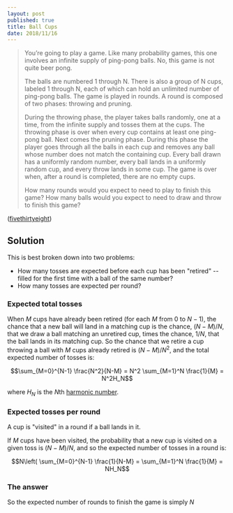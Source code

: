 ```yaml
---
layout: post
published: true
title: Ball Cups
date: 2018/11/16
---
```


>You’re going to play a game. Like many probability games, this one involves an infinite supply of ping-pong balls. No, this game is not quite beer pong.
>
>The balls are numbered 1 through N. There is also a group of N cups, labeled 1 through N, each of which can hold an unlimited number of ping-pong balls. The game is played in rounds. A round is composed of two phases: throwing and pruning.
>
>During the throwing phase, the player takes balls randomly, one at a time, from the infinite supply and tosses them at the cups. The throwing phase is over when every cup contains at least one ping-pong ball.
Next comes the pruning phase. During this phase the player goes through all the balls in each cup and removes any ball whose number does not match the containing cup.
Every ball drawn has a uniformly random number, every ball lands in a uniformly random cup, and every throw lands in some cup. The game is over when, after a round is completed, there are no empty cups.
>
>How many rounds would you expect to need to play to finish this game? How many balls would you expect to need to draw and throw to finish this game?

<!--more-->

([fivethirtyeight](https://fivethirtyeight.com/features/the-riddler-just-had-to-go-and-reinvent-beer-pong/))


## Solution

This is best broken down into two problems:
- How many tosses are expected before each cup has been "retired" -- filled for the first time with a ball of the same number?
- How many tosses are expected per round?

### Expected total tosses 

When $M$ cups have already been retired (for each $M$ from $0$ to $N-1$), the chance that a new ball will land in a matching cup is the chance, $(N-M)/N$, that we draw a ball matching an unretired cup, times the chance, $1/N$, that the ball lands in its matching cup.  So the chance that we retire a cup throwing a ball with $M$ cups already retired is $(N-M)/N^2$, and the total expected number of tosses is: 

$$\sum_{M=0}^{N-1} \frac{N^2}{N-M} = N^2 \sum_{M=1}^N \frac{1}{M} = N^2H_N$$

where $H_N$ is the $N$th [harmonic number](https://en.wikipedia.org/wiki/Harmonic_number).

### Expected tosses per round

A cup is "visited" in a round if a ball lands in it.

If $M$ cups have been visited, the probability that a new cup is visited on a given toss is $(N-M)/N$, and so the expected number of tosses in a round is:

$$N\left( \sum_{M=0}^{N-1} \frac{1}{N-M} = \sum_{M=1}^N \frac{1}{M} = NH_N$$

### The answer

So the expected number of rounds to finish the game is simply $N$

<br>
